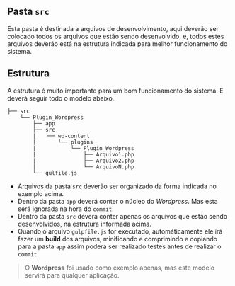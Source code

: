 ## Pasta `src`

Esta pasta é destinada a arquivos de desenvolvimento, aqui deverão ser colocado todos os arquivos que estão sendo desenvolvido, e, todos estes arquivos deverão está na estrutura indicada para melhor funcionamento do sistema.

## Estrutura

A estrutura é muito importante para um bom funcionamento do sistema. E deverá seguir todo o modelo abaixo.

```
├── src
    └── Plugin_Wordpress
     	├── app
     	├── src
	    |	└── wp-content
	    |		└── plugins
	    |			└── Plugin_Wordpress
	    |				├── Arquivo1.php
	    |				├── Arquivo2.php
	    |				└── ArquivoN.php
	 	└── gulfile.js	   
``` 

- Arquivos da pasta `src` deverão ser organizado da forma indicada no exemplo acima.
- Dentro da pasta `app` deverá conter o núcleo do *Wordpress*. Mas esta será ignorada na hora do `commit`.
- Dentro da pasta `src` deverá conter apenas os arquivos que estão sendo desenvolvidos, na estrutura informada acima.
- Quando o arquivo `gulpfile.js` for executado, automáticamente ele irá fazer um **build** dos arquivos, minificando e comprimindo e copiando para a pasta `app` assim poderá ser realizado testes antes de realizar o `commit`.

> O **Wordpress** foi usado como exemplo apenas, mas este modelo servirá para qualquer aplicação.
